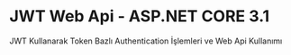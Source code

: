 # JWT Web Api - ASP.NET CORE 3.1
 JWT Kullanarak Token Bazlı Authentication İşlemleri ve Web Api Kullanımı
